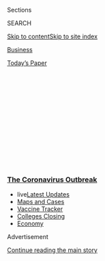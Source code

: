 <div id="app">

<div>

<div>

<div>

<div class="NYTAppHideMasthead css-1q2w90k e1suatyy0">

<div class="section css-ui9rw0 e1suatyy2">

<div class="css-eph4ug er09x8g0">

<div class="css-6n7j50">

</div>

<span class="css-1dv1kvn">Sections</span>

<div class="css-10488qs">

<span class="css-1dv1kvn">SEARCH</span>

</div>

[Skip to content](#site-content)[Skip to site
index](#site-index)

</div>

<div id="masthead-section-label" class="css-1wr3we4 eaxe0e00">

[Business](https://www.nytimes3xbfgragh.onion/section/business)

</div>

<div class="css-10698na e1huz5gh0">

</div>

</div>

<div id="masthead-bar-one" class="section hasLinks css-15hmgas e1csuq9d3">

<div class="css-uqyvli e1csuq9d0">

</div>

<div class="css-1uqjmks e1csuq9d1">

</div>

<div class="css-9e9ivx">

[](https://myaccount.nytimes3xbfgragh.onion/auth/login?response_type=cookie&client_id=vi)

</div>

<div class="css-1bvtpon e1csuq9d2">

[Today’s
Paper](https://www.nytimes3xbfgragh.onion/section/todayspaper)

</div>

</div>

</div>

</div>

<div data-aria-hidden="false">

<div id="site-content" data-role="main">

<div>

<div class="css-1aor85t" style="opacity:0.000000001;z-index:-1;visibility:hidden">

<div class="css-1hqnpie">

<div class="css-epjblv">

<span class="css-17xtcya">[Business](/section/business)</span><span class="css-x15j1o">|</span><span class="css-fwqvlz">What
Role Should Employers Play in Testing
Workers?</span>

</div>

<div class="css-k008qs">

<div class="css-1iwv8en">

<span class="css-18z7m18"></span>

<div>

</div>

</div>

<span class="css-1n6z4y">https://nyti.ms/2LRfSDp</span>

<div class="css-1705lsu">

<div class="css-4xjgmj">

<div class="css-4skfbu" data-role="toolbar" data-aria-label="Social Media Share buttons, Save button, and Comments Panel with current comment count" data-testid="share-tools">

  - 
  - 
  - 
  - 
    
    <div class="css-6n7j50">
    
    </div>

  - 

</div>

</div>

</div>

</div>

</div>

</div>

<div class="css-13pd83m">

<div class="css-l9svim">

### [<span class="css-pa1jbp"><span class="css-1rxm0ex">The Coronavirus</span><span class="css-1rxm0ex"> Outbreak</span></span>](https://www.nytimes3xbfgragh.onion/news-event/coronavirus?name=styln-coronavirus-markets&region=TOP_BANNER&variant=undefined&block=storyline_menu_recirc&action=click&pgtype=Article&impression_id=ebda9af0-e3a6-11ea-945d-0babcf13dc84)

  - <span class="css-ousu42"><span class="css-12clwdu">live</span>[Latest
    Updates](https://www.nytimes3xbfgragh.onion/2020/08/21/world/covid-19-coronavirus.html?name=styln-coronavirus-markets&region=TOP_BANNER&variant=undefined&block=storyline_menu_recirc&action=click&pgtype=Article&impression_id=ebda9af1-e3a6-11ea-945d-0babcf13dc84)</span>
  - <span class="css-ousu42">[Maps and
    Cases](https://www.nytimes3xbfgragh.onion/interactive/2020/us/coronavirus-us-cases.html?name=styln-coronavirus-markets&region=TOP_BANNER&variant=undefined&block=storyline_menu_recirc&action=click&pgtype=Article&impression_id=ebda9af2-e3a6-11ea-945d-0babcf13dc84)</span>
  - <span class="css-ousu42">[Vaccine
    Tracker](https://www.nytimes3xbfgragh.onion/interactive/2020/science/coronavirus-vaccine-tracker.html?name=styln-coronavirus-markets&region=TOP_BANNER&variant=undefined&block=storyline_menu_recirc&action=click&pgtype=Article&impression_id=ebdac200-e3a6-11ea-945d-0babcf13dc84)</span>
  - <span class="css-ousu42">[Colleges
    Closing](https://www.nytimes3xbfgragh.onion/2020/08/19/us/colleges-closing-covid.html?name=styln-coronavirus-markets&region=TOP_BANNER&variant=undefined&block=storyline_menu_recirc&action=click&pgtype=Article&impression_id=ebdac201-e3a6-11ea-945d-0babcf13dc84)</span>
  - <span class="css-ousu42">[Economy](https://www.nytimes3xbfgragh.onion/live/2020/08/20/business/stock-market-today-coronavirus?name=styln-coronavirus-markets&region=TOP_BANNER&variant=undefined&block=storyline_menu_recirc&action=click&pgtype=Article&impression_id=ebdac202-e3a6-11ea-945d-0babcf13dc84)</span>

</div>

</div>

<div id="top-wrapper" class="css-1sy8kpn">

<div id="top-slug" class="css-l9onyx">

Advertisement

</div>

[Continue reading the main
story](#after-top)

<div class="ad top-wrapper" style="text-align:center;height:100%;display:block;min-height:250px">

<div id="top" class="place-ad" data-position="top" data-size-key="top">

</div>

</div>

<div id="after-top">

</div>

</div>

<div>

<div id="sponsor-wrapper" class="css-1hyfx7x">

<div id="sponsor-slug" class="css-19vbshk">

Supported by

</div>

[Continue reading the main
story](#after-sponsor)

<div id="sponsor" class="ad sponsor-wrapper" style="text-align:center;height:100%;display:block">

</div>

<div id="after-sponsor">

</div>

</div>

<div class="css-186x18t">

</div>

<div class="css-1vkm6nb ehdk2mb0">

# What Role Should Employers Play in Testing Workers?

</div>

Amazon and other companies are planning to test workers for the
coronavirus. But there is little federal guidance, and some fear it
could lead to a false sense of security.

<div class="css-79elbk" data-testid="photoviewer-wrapper">

<div class="css-z3e15g" data-testid="photoviewer-wrapper-hidden">

</div>

<div class="css-1a48zt4 ehw59r15" data-testid="photoviewer-children">

![<span class="css-16f3y1r e13ogyst0" data-aria-hidden="true">Nicole
Bass at Shapiro’s Delicatessen in Indianapolis on Thursday. About 25 of
the employees there were tested in the parking lot this
month.</span><span class="css-cnj6d5 e1z0qqy90" itemprop="copyrightHolder"><span class="css-1ly73wi e1tej78p0">Credit...</span><span><span>Luke
Sharrett for The New York
Times</span></span></span>](https://static01.graylady3jvrrxbe.onion/images/2020/05/23/world/23-VIRUS-EMPLOYERS-02-PRINT/merlin_172725237_d9270118-d91b-4c94-90c7-c1d915afe799-articleLarge.jpg?quality=75&auto=webp&disable=upscale)

</div>

</div>

<div class="css-18e8msd">

<div class="css-vp77d3 epjyd6m0">

<div class="css-1baulvz">

By [<span class="css-1baulvz" itemprop="name">Steve
Eder</span>](https://www.nytimes3xbfgragh.onion/by/steve-eder),
[<span class="css-1baulvz" itemprop="name">Ellen
Gabler</span>](https://nytimes3xbfgragh.onion/by/ellen-gabler/),
[<span class="css-1baulvz" itemprop="name">Sarah
Kliff</span>](https://www.nytimes3xbfgragh.onion/by/sarah-kliff) and
[<span class="css-1baulvz last-byline" itemprop="name">Heather
Murphy</span>](https://www.nytimes3xbfgragh.onion/by/heather-murphy)

</div>

</div>

  - 
    
    <div class="css-ld3wwf e16638kd2">
    
    May 22,
    2020
    
    </div>

  - 
    
    <div class="css-4xjgmj">
    
    <div class="css-d8bdto" data-role="toolbar" data-aria-label="Social Media Share buttons, Save button, and Comments Panel with current comment count" data-testid="share-tools">
    
      - 
      - 
      - 
      - 
        
        <div class="css-6n7j50">
        
        </div>
    
      - 
    
    </div>
    
    </div>

</div>

</div>

<div class="section meteredContent css-1r7ky0e" name="articleBody" itemprop="articleBody">

<div class="css-1fanzo5 StoryBodyCompanionColumn">

<div class="css-53u6y8">

As the country reopens, employers are looking into how to safely bring
back their workers. One recurring question: Should they be tested for
the new coronavirus?

Some businesses are moving ahead. In Indianapolis, the family-owned
Shapiro’s Delicatessen tested about 25 employees in its parking lot this
month.

Amazon plans to spend as much as $1 billion this year to regularly test
its work force, while laying the groundwork to build its own lab near
the Cincinnati airport.

Las Vegas casinos are testing thousands of employees as they prepare to
return to work, collecting nasal samples in convention halls.

</div>

</div>

<div class="css-1fanzo5 StoryBodyCompanionColumn">

<div class="css-53u6y8">

And Major League Baseball, eager to begin its season, is proposing a
detailed regimen that involves testing players and critical staff
members multiple times a week.

While public health experts and government officials have emphasized
that widespread testing will be critical to reopening, there is little
clear guidance from state and federal agencies on the role employers
should play in detecting and tracking the coronavirus. As a result,
businesses are largely on their own in sorting out whether to test — and
how to do it — to reassure employees and customers. For now, many
companies are just waiting.

“It is a really hard conversation because people want absolutes: ‘If I
do this, will it guarantee I’ll have a safe workplace?’ None of the
testing is going to provide that right now,” said John Constantine, the
chief executive of ARCPoint Franchise Group, a nationwide lab network
offering virus testing to employers. He added that if done smartly,
testing could reduce health risks. “Even if it’s not perfect, some
testing is better than no testing.”

Despite rapid advancements in testing, there are still limitations.
Diagnostic tests, for example, only detect infections during a certain
period. And while blood tests administered after an infection can find
antibodies that might offer some immunity, they should not be used alone
to make decisions about when people can return to work, the Association
of Public Health Laboratories and Council of State and Territorial
Epidemiologists [warned this
month](https://www.aphlblog.org/antibody-testing-important-covid-19-response-data-needed-expand-role/).

Some companies have been sensitive about announcing such plans because
of the shortages that left many patients and health care workers unable
to be tested in hard-hit areas. While capacity has dramatically
increased in recent weeks, it is unclear whether labs can keep up with
demand if employers nationwide repeatedly test workers.

</div>

</div>

<div class="css-1fanzo5 StoryBodyCompanionColumn">

<div class="css-53u6y8">

Some public health officials say broad-based testing may be unnecessary,
and might have unintended
consequences.

<div id="NYT_MAIN_CONTENT_1_REGION" class="css-9tf9ac">

<div>

<div id="styln-covid-updates-markets" class="section interactive-content interactive-size-medium css-1ftcdic">

<div class="css-17ih8de interactive-body">

<div id="styln-briefing-block">

<div class="briefing-block-header-section">

# [Latest Updates: The Coronavirus Outbreak and the Economy](https://www.nytimes3xbfgragh.onion/live/2020/08/20/business/stock-market-today-coronavirus?action=click&pgtype=Article&state=default&region=MAIN_CONTENT_1&context=storylines_live_updates)

</div>

<div class="briefing-block-lb-items">

<div class="briefing-block-update-time">

[21h
ago](https://www.nytimes3xbfgragh.onion/live/2020/08/20/business/stock-market-today-coronavirus?action=click&pgtype=Article&state=default&region=MAIN_CONTENT_1&context=storylines_live_updates#american-airlines-to-stop-flights-to-15-cities-after-government-aid-ends)

</div>

<div>

[American Airlines to stop flights to 15 cities after government aid
ends.](https://www.nytimes3xbfgragh.onion/live/2020/08/20/business/stock-market-today-coronavirus?action=click&pgtype=Article&state=default&region=MAIN_CONTENT_1&context=storylines_live_updates#american-airlines-to-stop-flights-to-15-cities-after-government-aid-ends)

</div>

<div class="briefing-block-update-time">

[22h
ago](https://www.nytimes3xbfgragh.onion/live/2020/08/20/business/stock-market-today-coronavirus?action=click&pgtype=Article&state=default&region=MAIN_CONTENT_1&context=storylines_live_updates#without-school-plays-and-assemblies-a-technicians-livelihood-withers)

</div>

<div>

[Without school plays and assemblies, a technician’s livelihood
withers.](https://www.nytimes3xbfgragh.onion/live/2020/08/20/business/stock-market-today-coronavirus?action=click&pgtype=Article&state=default&region=MAIN_CONTENT_1&context=storylines_live_updates#without-school-plays-and-assemblies-a-technicians-livelihood-withers)

</div>

<div class="briefing-block-update-time">

[22h
ago](https://www.nytimes3xbfgragh.onion/live/2020/08/20/business/stock-market-today-coronavirus?action=click&pgtype=Article&state=default&region=MAIN_CONTENT_1&context=storylines_live_updates#finding-a-job-after-a-long-search-but-settling-for-less-pay)

</div>

<div>

[Finding a job after a long search, but settling for less
pay.](https://www.nytimes3xbfgragh.onion/live/2020/08/20/business/stock-market-today-coronavirus?action=click&pgtype=Article&state=default&region=MAIN_CONTENT_1&context=storylines_live_updates#finding-a-job-after-a-long-search-but-settling-for-less-pay)

</div>

</div>

<div class="briefing-block-footer">

<div class="briefing-block-footer-meta">

[See more
updates](https://www.nytimes3xbfgragh.onion/live/2020/08/20/business/stock-market-today-coronavirus?action=click&pgtype=Article&state=default&region=MAIN_CONTENT_1&context=storylines_live_updates)

</div>

<div class="briefing-block-briefinglinks">

<span>More live coverage:</span>
[Global](https://www.nytimes3xbfgragh.onion/2020/08/21/world/covid-19-coronavirus.html?action=click&pgtype=Article&state=default&region=MAIN_CONTENT_1&context=storylines_live_updates)

</div>

</div>

</div>

</div>

</div>

</div>

</div>

“We don’t want people to get a false sense of security,” said Karen
Landers, a district medical officer with the Alabama Department of
Public Health, which is not recommending that employers test all workers
as they come back. “You might have a negative now and later be exposed.”

The [Centers for Disease Control and
Prevention](https://www.nytimes3xbfgragh.onion/2020/05/22/health/Coronavirus-touching-surfaces.html)
has not offered guidelines on the issue, though it[released checklists
this
month](https://www.nytimes3xbfgragh.onion/2020/05/15/us/cdc-coronavirus-checklists-decision-trees.html)
to help various industries decide when to reopen. A checklist for
workplaces asks if monitoring is in place, noting that businesses should
implement procedures to check employees daily on arrival for signs of
illness.

Many employers have already adopted protective measures like checking
temperatures, disinfecting surfaces after every shift, requiring masks
and social distancing.

</div>

</div>

<div class="css-79elbk" data-testid="photoviewer-wrapper">

<div class="css-z3e15g" data-testid="photoviewer-wrapper-hidden">

</div>

<div class="css-1a48zt4 ehw59r15" data-testid="photoviewer-children">

![<span class="css-16f3y1r e13ogyst0" data-aria-hidden="true">Wesley
Smith, who works at the Venetian in Las Vegas, being tested on
Thursday.</span><span class="css-cnj6d5 e1z0qqy90" itemprop="copyrightHolder"><span class="css-1ly73wi e1tej78p0">Credit...</span><span>Bridget
Bennett for The New York
Times</span></span>](https://static01.graylady3jvrrxbe.onion/images/2020/05/23/world/23-VIRUS-EMPLOYERS-01-PRINT/merlin_172725846_267373bb-2c08-4654-928a-edb9ee2eb7fc-articleLarge.jpg?quality=75&auto=webp&disable=upscale)

</div>

</div>

<div class="css-1fanzo5 StoryBodyCompanionColumn">

<div class="css-53u6y8">

CVS Health, which has about 300,000 employees, has been taking
employees’ temperatures in its pharmacies and retail stores since
April. Anyone with a temperature of 100 degrees or higher is to be sent
home. That protocol is being rolled out to the company’s distribution
centers and to several corporate offices as they open up. CVS may
consider testing employees as capacity increases, said Michael
DeAngelis, a company spokesman.

Walmart, with 2.2 million workers, has taken similar steps. Its chief
executive, Doug McMillon, on an earnings call this past Tuesday, said
the retail giant was assessing how to proceed with diagnostic and
antibody tests on employees.

</div>

</div>

<div class="css-1fanzo5 StoryBodyCompanionColumn">

<div class="css-53u6y8">

“There are a lot of moving parts there,” he said.

For employers trying to decide whether to test staff, their decisions
may depend on how much contact workers have with one another, and how
prevalent the virus is in the surrounding community.

In a very low-risk area, “you can probably get away without it,” said
Dr. Ashish Jha, a professor of global health at Harvard University. “But
if you’re a company in a major city or suburb, and you have a bunch of
people coming into an indoor space together, it will be critical.”

Dense work places, such as factories and meatpacking plants, will
probably need to test workers more often than corporate offices with
less in-person interaction, he said

Labs and marketers are pitching employers on “return-to-work” programs
that include everything from at-home and onsite testing, with medical
staff available, to questionnaires that help screen for which employees
might benefit from receiving a diagnostic test.

Across the country, testing has increased to about 400,000 people a day,
more than double since last month, according to [the Covid Tracking
Project](https://covidtracking.com/). Some experts say that number is
still inadequate. So far, nearly 13 million tests have been completed,
according to the
[C.D.C.](https://www.nytimes3xbfgragh.onion/2020/05/22/health/Coronavirus-touching-surfaces.html),
accounting for less than 4 percent of the population in the United
States. It is unclear how many of the tests are diagnostic and how many
are for antibodies.

Two of the county’s largest commercial laboratories, Quest Diagnostics
and LabCorp, have said they expect to continue building capacity for
performing both tests.

LabCorp can now handle about 75,000 diagnostic tests a day and plans to
double that number by June. Quest has similar capacity. As for antibody
tests, Quest can run 200,000 daily, while LabCorp expects to be able to
process 300,000 by June.

</div>

</div>

<div class="css-1fanzo5 StoryBodyCompanionColumn">

<div class="css-53u6y8">

“We’re going to just do everything we can, every which way we can, to be
able to build capacity to do as many tests as fast as possible,” Adam
Schechter, LabCorp’s chief executive, said in an interview.

One nascent strategy circulating among public health experts is running
“pooled” coronavirus tests, in which a workplace could combine
multiple saliva or nasal swabs into one larger sample representing
dozens of employees.

This technique — which traces back to World War II, when soldiers were
tested [en masse for
syphilis](https://www.semanticscholar.org/paper/The-Detection-of-Defective-Members-of-Large-Dorfman/3226748e9905a4ad5174c7a3fad2fccf1abfa105)
— would allow companies to see whether there is coronavirus circulating
among workers. A positive result would lead to further individual
testing within a group.

“You can use one test to rule out a big group of people, and that makes
it cost-effective,” said Natalie Dean, an assistant professor of
biostatistics at the University of Florida.

A health clinic in Germany is already using pooled testing to monitor
workers, and a virology lab at Stanford University is exploring how to
use the technique locally.

Some employees are clamoring for tests, believing it will keep them
safe, but others are skeptical.

In Atlanta, Morehouse School of Medicine decided to require periodic
testing for its 1,100 employees, no matter if they work on the medical,
marketing or administrative side of the operation. And all employees
will be required to complete a test before returning to work.

Dr. Valerie Montgomery Rice, president and dean of the medical school,
said she decided on that approach after getting feedback that many
employees wanted mandatory testing. Some pointed out that staff members
were required to be tested for tuberculosis, another infectious disease.

</div>

</div>

<div class="css-1fanzo5 StoryBodyCompanionColumn">

<div class="css-53u6y8">

The frequency of testing will be determined along the way — maybe every
two weeks, maybe every month, Dr. Rice said. Results will be sent to
workers and the school’s employee health office. Last Friday, after
running 500 tests, the first positive result came in. The employee, who
did not have any symptoms, will be allowed to work remotely or take sick
leave.

In Las Vegas, [the culinary
union](https://m.culinaryunion226.org/news/press/las-vegas-gaming-industry-to-offer-covid-19-testing-for-employees-prior-to-return-to-work)
had requested testing for the virus and antibodies as part of casinos’
plans to protect workers and guests. On Tuesday, gaming and resort
operators, along with the union, announced plans for widespread testing.
The local health authority, the Southern Nevada Health District, said it
supported systematic testing of employees, especially those who have
frequent contact with the public.

Some casino operators — Las Vegas Sands, Station Casinos and Wynn
Resorts — have already begun testing. “It is to protect, first and
foremost, employees,” said Ron Reese, a spokesman for Las Vegas Sands,
who said that the practice was expected to continue and that staff could
bring family members in for testing. “It sends a signal that we are
doing all we can to assure people when they come to Las Vegas, that a
company like ours is doing everything possible to make it the safest
environment.”

</div>

</div>

<div class="css-79elbk" data-testid="photoviewer-wrapper">

<div class="css-z3e15g" data-testid="photoviewer-wrapper-hidden">

</div>

<div class="css-1a48zt4 ehw59r15" data-testid="photoviewer-children">

<div class="css-1xdhyk6 erfvjey0">

<span class="css-1ly73wi e1tej78p0">Image</span>

<div class="css-zjzyr8">

<div data-testid="lazyimage-container" style="height:257.77777777777777px">

</div>

</div>

</div>

<span class="css-16f3y1r e13ogyst0" data-aria-hidden="true">Brian
Shapiro, owner of Shapiro’s Delicatessen in Indianapolis, had about 25
employees tested this
month.</span><span class="css-cnj6d5 e1z0qqy90" itemprop="copyrightHolder"><span class="css-1ly73wi e1tej78p0">Credit...</span><span>Luke
Sharrett for The New York Times</span></span>

</div>

</div>

<div class="css-1fanzo5 StoryBodyCompanionColumn">

<div class="css-53u6y8">

At Shapiro’s, the Indianapolis deli, the owner, Brian Shapiro, said some
employees were apprehensive when he announced plans to test them before
reopening the dining room. But soon, workers at the 115-year-old
establishment — which has stayed up and running to provide carryout
corned beef and pastrami sandwiches — realized how much they depended on
one another to remain healthy. “They became more of a team,” said Mr.
Shapiro, 61.

“I want to do the best I possibly can to keep myself, my employees, my
customers — to keep them from getting sick.”

Reporting was contributed by Michael Corkery, Sopan Deb, Benjamin
Mueller, Katie Thomas, Karen Weise and James Wagner.

</div>

</div>

</div>

<div>

</div>

<div>

</div>

<div>

</div>

<div>

<div id="bottom-wrapper" class="css-1ede5it">

<div id="bottom-slug" class="css-l9onyx">

Advertisement

</div>

[Continue reading the main
story](#after-bottom)

<div id="bottom" class="ad bottom-wrapper" style="text-align:center;height:100%;display:block;min-height:90px">

</div>

<div id="after-bottom">

</div>

</div>

</div>

</div>

</div>

## Site Index

<div>

</div>

## Site Information Navigation

  - [© <span>2020</span> <span>The New York Times
    Company</span>](https://help.nytimes3xbfgragh.onion/hc/en-us/articles/115014792127-Copyright-notice)

<!-- end list -->

  - [NYTCo](https://www.nytco.com/)
  - [Contact
    Us](https://help.nytimes3xbfgragh.onion/hc/en-us/articles/115015385887-Contact-Us)
  - [Work with us](https://www.nytco.com/careers/)
  - [Advertise](https://nytmediakit.com/)
  - [T Brand Studio](http://www.tbrandstudio.com/)
  - [Your Ad
    Choices](https://www.nytimes3xbfgragh.onion/privacy/cookie-policy#how-do-i-manage-trackers)
  - [Privacy](https://www.nytimes3xbfgragh.onion/privacy)
  - [Terms of
    Service](https://help.nytimes3xbfgragh.onion/hc/en-us/articles/115014893428-Terms-of-service)
  - [Terms of
    Sale](https://help.nytimes3xbfgragh.onion/hc/en-us/articles/115014893968-Terms-of-sale)
  - [Site
    Map](https://spiderbites.nytimes3xbfgragh.onion)
  - [Help](https://help.nytimes3xbfgragh.onion/hc/en-us)
  - [Subscriptions](https://www.nytimes3xbfgragh.onion/subscription?campaignId=37WXW)

</div>

</div>

</div>

</div>
